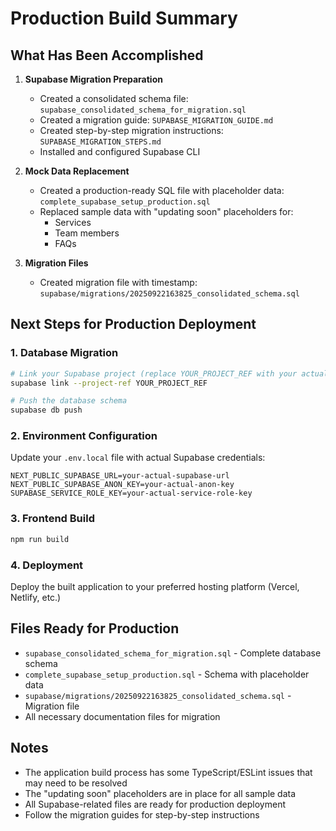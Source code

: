# Production Build Summary

## What Has Been Accomplished

1. **Supabase Migration Preparation**
   - Created a consolidated schema file: `supabase_consolidated_schema_for_migration.sql`
   - Created a migration guide: `SUPABASE_MIGRATION_GUIDE.md`
   - Created step-by-step migration instructions: `SUPABASE_MIGRATION_STEPS.md`
   - Installed and configured Supabase CLI

2. **Mock Data Replacement**
   - Created a production-ready SQL file with placeholder data: `complete_supabase_setup_production.sql`
   - Replaced sample data with "updating soon" placeholders for:
     - Services
     - Team members
     - FAQs

3. **Migration Files**
   - Created migration file with timestamp: `supabase/migrations/20250922163825_consolidated_schema.sql`

## Next Steps for Production Deployment

### 1. Database Migration
```bash
# Link your Supabase project (replace YOUR_PROJECT_REF with your actual reference)
supabase link --project-ref YOUR_PROJECT_REF

# Push the database schema
supabase db push
```

### 2. Environment Configuration
Update your `.env.local` file with actual Supabase credentials:
```
NEXT_PUBLIC_SUPABASE_URL=your-actual-supabase-url
NEXT_PUBLIC_SUPABASE_ANON_KEY=your-actual-anon-key
SUPABASE_SERVICE_ROLE_KEY=your-actual-service-role-key
```

### 3. Frontend Build
```bash
npm run build
```

### 4. Deployment
Deploy the built application to your preferred hosting platform (Vercel, Netlify, etc.)

## Files Ready for Production

- `supabase_consolidated_schema_for_migration.sql` - Complete database schema
- `complete_supabase_setup_production.sql` - Schema with placeholder data
- `supabase/migrations/20250922163825_consolidated_schema.sql` - Migration file
- All necessary documentation files for migration

## Notes

- The application build process has some TypeScript/ESLint issues that may need to be resolved
- The "updating soon" placeholders are in place for all sample data
- All Supabase-related files are ready for production deployment
- Follow the migration guides for step-by-step instructions